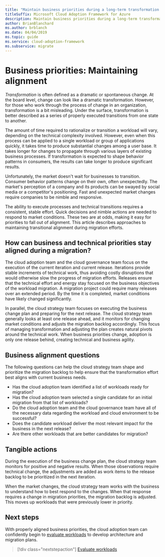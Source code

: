 ```yaml
---
title: "Maintain business priorities during a long-term transformation process"
titleSuffix: Microsoft Cloud Adoption Framework for Azure
description: Maintain business priorities during a long-term transformation process.
author: BrianBlanchard
ms.author: brblanch
ms.date: 04/04/2019
ms.topic: guide
ms.service: cloud-adoption-framework
ms.subservice: migrate
---
```


# Business priorities: Maintaining alignment

*Transformation* is often defined as a dramatic or spontaneous change. At the board level, change can look like a dramatic transformation. However, for those who work through the process of change in an organization, transformation is a bit misleading. Under the surface, transformation is better described as a series of properly executed transitions from one state to another.

The amount of time required to rationalize or transition a workload will vary, depending on the technical complexity involved. However, even when this process can be applied to a single workload or group of applications quickly, it takes time to produce substantial changes among a user base. It takes longer for changes to propagate through various layers of existing business processes. If transformation is expected to shape behavior patterns in consumers, the results can take longer to produce significant results.

Unfortunately, the market doesn't wait for businesses to transition. Consumer behavior patterns change on their own, often unexpectedly. The market's perception of a company and its products can be swayed by social media or a competitor's positioning. Fast and unexpected market changes require companies to be nimble and responsive.

The ability to execute processes and technical transitions requires a consistent, stable effort. Quick decisions and nimble actions are needed to respond to market conditions. These two are at odds, making it easy for priorities to fall out of alignment. This article describes approaches to maintaining transitional alignment during migration efforts.

<!-- markdownlint-disable MD026 -->

## How can business and technical priorities stay aligned during a migration?

The cloud adoption team and the cloud governance team focus on the execution of the current iteration and current release. Iterations provide stable increments of technical work, thus avoiding costly disruptions that would otherwise slow the progress of migration efforts. Releases ensure that the technical effort and energy stay focused on the business objectives of the workload migration. A migration project could require many releases over an extended period. By the time it is completed, market conditions have likely changed significantly.

In parallel, the cloud strategy team focuses on executing the business change plan and preparing for the next release. The cloud strategy team generally looks at least one release ahead, and it monitors for changing market conditions and adjusts the migration backlog accordingly. This focus of managing transformation and adjusting the plan creates natural pivots around the technical work. When business priorities change, adoption is only one release behind, creating technical and business agility.

## Business alignment questions

The following questions can help the cloud strategy team shape and prioritize the migration backlog to help ensure that the transformation effort best aligns with current business needs.

- Has the cloud adoption team identified a list of workloads ready for migration?
- Has the cloud adoption team selected a single candidate for an initial migration from that list of workloads?
- Do the cloud adoption team and the cloud governance team have all of the necessary data regarding the workload and cloud environment to be successful?
- Does the candidate workload deliver the most relevant impact for the business in the next release?
- Are there other workloads that are better candidates for migration?

## Tangible actions

During the execution of the business change plan, the cloud strategy team monitors for positive and negative results. When those observations require technical change, the adjustments are added as work items to the release backlog to be prioritized in the next iteration.

When the market changes, the cloud strategy team works with the business to understand how to best respond to the changes. When that response requires a change in migration priorities, the migration backlog is adjusted. This moves up workloads that were previously lower in priority.

## Next steps

With properly aligned business priorities, the cloud adoption team can confidently begin to [evaluate workloads](./evaluate.md) to develop architecture and migration plans.

> [!div class="nextstepaction"]
> [Evaluate workloads](./evaluate.md)
